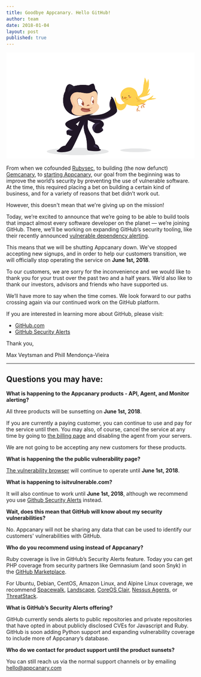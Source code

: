 ```yaml
---
title: Goodbye Appcanary. Hello GitHub!
author: team
date: 2018-01-04
layout: post
published: true
---
```


<meta name="twitter:card" content="summary_large_image"/>
<meta name="twitter:site" content="@appcanary" />
<meta name="twitter:title" content="Goodbye Appcanary. Hello GitHub!" />
<meta name="twitter:description" content="Today, we’re excited to announce that we’re going to be able to build tools that impact almost every software developer on the planet — we’re joining GitHub." />
<meta name="twitter:image" content="https://blog.appcanary.com/images/appcanary-joins-github-white2.png" />
<meta property="og:title" content="Goodbye Appcanary. Hello GitHub!" />
<meta property="og:description" content="aToday, we’re excited to announce that we’re going to be able to build tools that impact almost every software developer on the planet — we’re joining GitHub. " />
<meta property="og:image" content="https://blog.appcanary.com/images/appcanary-joins-github-white2.png" />

<img src="/images/appcanary-joins-github.png">

From when we cofounded [Rubysec](https://www.rubysec.com), to building (the now defunct) [Gemcanary](2015/hello-appcanary.html), to [starting Appcanary](https://blog.appcanary.com/2015/hello-world.html), our goal from the beginning was to improve the world’s security by preventing the use of vulnerable software. At the time, this required placing a bet on building a certain kind of business, and for a variety of reasons that bet didn’t work out.

However, this doesn't mean that we're giving up on the mission!


Today, we’re excited to announce that we’re going to be able to build tools that impact almost every software developer on the planet — we’re joining GitHub. There, we’ll be working on expanding GitHub’s security tooling, like their recently announced [vulnerable dependency alerting](https://github.com/blog/2470-introducing-security-alerts-on-github).

This means that we will be shutting Appcanary down. We've stopped accepting new signups, and in order to help our customers transition, we will officially stop operating the service on **June 1st, 2018**.

To our customers, we are sorry for the inconvenience and we would like to thank you for your trust over the past two and a half years. We’d also like to thank our investors, advisors and friends who have supported us.

We’ll have more to say when the time comes. We look forward to our paths crossing again via our continued work on the GitHub platform.

If you are interested in learning more about GitHub, please visit: 

* [GitHub.com](https://github.com)
* [GitHub Security Alerts](https://github.com/blog/2470-introducing-security-alerts-on-github)

Thank you,

Max Veytsman and Phill Mendonça-Vieira

<hr>

## Questions you may have:

**What is happening to the Appcanary products - API, Agent, and Monitor alerting?**

All three products will be sunsetting on **June 1st, 2018**.

If you are currently a paying customer, you can continue to use and pay for the service until then. You may also, of course, cancel the service at any time by going to [the billing page](https://appcanary.com/billing) and disabling the agent from your servers.

We are not going to be accepting any new customers for these products.

**What is happening the the public vulnerability page?**

[The vulnerability browser](https://appcanary.com/vulns) will continue to operate until **June 1st, 2018**.

**What is happening to isitvulnerable.com?**

It will also continue to work until **June 1st, 2018**, although we recommend you use [Github Security Alerts](https://github.com/blog/2470-introducing-security-alerts-on-github) instead.

**Wait, does this mean that GitHub will know about my security vulnerabilities?**

No. Appcanary will not be sharing any data that can be used to identify our customers' vulnerabilities with GitHub.

**Who do you recommend using instead of Appcanary?**

Ruby coverage is live in GitHub’s Security Alerts feature. Today you can get PHP coverage from security partners like Gemnasium (and soon Snyk) in the [GitHub Marketplace](https://github.com/marketplace).

For Ubuntu, Debian, CentOS, Amazon Linux, and Alpine Linux coverage, we recommend [Spacewalk](https://spacewalkproject.github.io/), [Landscape](https://landscape.canonical.com/), [CoreOS Clair](https://coreos.com/clair/docs/latest/), [Nessus Agents](https://www.tenable.com/products/nessus/nessus-agents), or [ThreatStack](https://www.threatstack.com/).

**What is GitHub’s Security Alerts offering?**

GitHub currently sends alerts to public repositories and private repositories that have opted in about publicly disclosed CVEs for Javascript and Ruby. GitHub is soon adding Python support and expanding vulnerability coverage to include more of Appcanary’s database.



**Who do we contact for product support until the product sunsets?**

You can still reach us via the normal support channels or by emailing hello@appcanary.com
